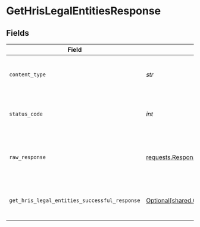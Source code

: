 # GetHrisLegalEntitiesResponse


## Fields

| Field                                                                                                                    | Type                                                                                                                     | Required                                                                                                                 | Description                                                                                                              |
| ------------------------------------------------------------------------------------------------------------------------ | ------------------------------------------------------------------------------------------------------------------------ | ------------------------------------------------------------------------------------------------------------------------ | ------------------------------------------------------------------------------------------------------------------------ |
| `content_type`                                                                                                           | *str*                                                                                                                    | :heavy_check_mark:                                                                                                       | HTTP response content type for this operation                                                                            |
| `status_code`                                                                                                            | *int*                                                                                                                    | :heavy_check_mark:                                                                                                       | HTTP response status code for this operation                                                                             |
| `raw_response`                                                                                                           | [requests.Response](https://requests.readthedocs.io/en/latest/api/#requests.Response)                                    | :heavy_check_mark:                                                                                                       | Raw HTTP response; suitable for custom response parsing                                                                  |
| `get_hris_legal_entities_successful_response`                                                                            | [Optional[shared.GetHrisLegalEntitiesSuccessfulResponse]](../../models/shared/gethrislegalentitiessuccessfulresponse.md) | :heavy_minus_sign:                                                                                                       | GET /hris/legal-entities Successful response                                                                             |